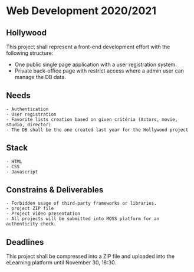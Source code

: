 # Web Development 2020/2021 
## Hollywood

This project shall represent a front-end development effort with the following structure:

- One public single page application with a user registration system.
- Private back-office page with restrict access where a admin user can manage the DB data.

## Needs

    - Authentication
    - User registration
    - Favorite lists creation based on given critéria (Actors, movie, studio, director)
    - The DB shall be the one created last year for the Hollywood project

## Stack

    - HTML
    - CSS
    - Javascript

## Constrains & Deliverables

    - Forbidden usage of third-party frameworks or libraries.
    - project ZIP file
    - Project video presentation
    - All projects will be submitted into MOSS platform for an authenticity check.

## Deadlines

This project shall be compressed into a ZIP file and uploaded into the eLearning platform until November 30, 18:30. 